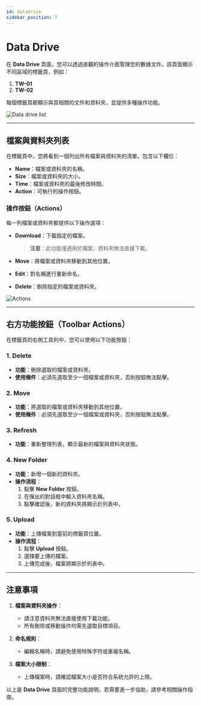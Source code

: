 ```yaml
---
id: datadrive
sidebar_position: 7
---
```


# Data Drive

在 **Data Drive** 頁面，您可以透過直觀的操作介面管理您的數據文件。該頁面顯示不同區域的標籤頁，例如：

1. **TW-01**
2. **TW-02**

每個標籤頁都顯示與其相關的文件和資料夾，並提供多種操作功能。

![Data drive list](../../../../../docs/docs-images/p06/01.Data%20drive%20list.jpg)

---

## **檔案與資料夾列表**

在標籤頁中，您將看到一個列出所有檔案與資料夾的清單，包含以下欄位：

- **Name**：檔案或資料夾的名稱。
- **Size**：檔案或資料夾的大小。
- **Time**：檔案或資料夾的最後修改時間。
- **Action**：可執行的操作按鈕。

### **操作按鈕（Actions）**

每一列檔案或資料夾都提供以下操作選項：

- **Download**：下載指定的檔案。

  > **注意**：此功能僅適用於檔案，資料夾無法直接下載。

- **Move**：將檔案或資料夾移動到其他位置。

- **Edit**：對名稱進行重新命名。

- **Delete**：刪除指定的檔案或資料夾。

![Actions](../../../../../docs/docs-images/p06/02.Actions.jpg)

---

## **右方功能按鈕（Toolbar Actions）**

在標籤頁的右側工具列中，您可以使用以下功能按鈕：

### **1. Delete**

- **功能**：刪除選取的檔案或資料夾。
- **使用條件**：必須先選取至少一個檔案或資料夾，否則按鈕無法點擊。

### **2. Move**

- **功能**：將選取的檔案或資料夾移動到其他位置。
- **使用條件**：必須先選取至少一個檔案或資料夾，否則按鈕無法點擊。

### **3. Refresh**

- **功能**：重新整理列表，顯示最新的檔案與資料夾狀態。

### **4. New Folder**

- **功能**：新增一個新的資料夾。
- **操作流程**：
  1. 點擊 **New Folder** 按鈕。
  2. 在彈出的對話框中輸入資料夾名稱。
  3. 點擊確認後，新的資料夾將顯示於列表中。

### **5. Upload**

- **功能**：上傳檔案到當前的標籤頁位置。
- **操作流程**：
  1. 點擊 **Upload** 按鈕。
  2. 選擇要上傳的檔案。
  3. 上傳完成後，檔案將顯示於列表中。

---

## **注意事項**

1. **檔案與資料夾操作**：

   - 請注意資料夾無法直接使用下載功能。
   - 所有刪除或移動操作均需先選取目標項目。

2. **命名規則**：

   - 編輯名稱時，請避免使用特殊字符或重複名稱。

3. **檔案大小限制**：
   - 上傳檔案時，請確認檔案大小是否符合系統允許的上限。

以上是 **Data Drive** 頁面的完整功能說明，若需要進一步協助，請參考相關操作指南。
